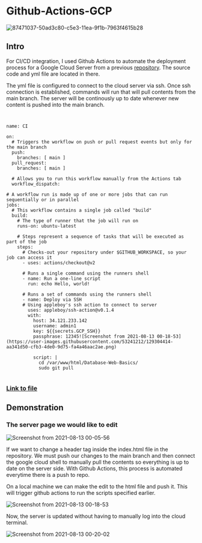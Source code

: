 # Github-Actions-GCP

![87471037-50ad3c80-c5e3-11ea-9f1b-7963f4615b28](https://user-images.githubusercontent.com/53241212/129302453-14ea801d-10f0-4eac-929c-03aa601a1621.png)


<h2>Intro</h2>

For CI/CD integration, I used Github Actions to automate the deployment process for a Google Cloud Server from a previous <a href="https://github.com/jon-michael-c/Database-Web-Basics">repository</a>. The source code and yml file are located in there.

The yml file is configured to connect to the cloud server via ssh. Once ssh connection is established, commands will run that will pull contents from the main branch. The server will be continously up to date whenever new content is pushed into the main branch.

<pre><code>

name: CI

on:
  # Triggers the workflow on push or pull request events but only for the main branch
  push:
    branches: [ main ]
  pull_request:
    branches: [ main ]

  # Allows you to run this workflow manually from the Actions tab
  workflow_dispatch:

# A workflow run is made up of one or more jobs that can run sequentially or in parallel
jobs:
  # This workflow contains a single job called "build"
  build:
    # The type of runner that the job will run on
    runs-on: ubuntu-latest

    # Steps represent a sequence of tasks that will be executed as part of the job
    steps:
      # Checks-out your repository under $GITHUB_WORKSPACE, so your job can access it
      - uses: actions/checkout@v2

      # Runs a single command using the runners shell
      - name: Run a one-line script
        run: echo Hello, world!

      # Runs a set of commands using the runners shell
      - name: Deploy via SSH
      # Using appleboy's ssh action to connect to server
        uses: appleboy/ssh-action@v0.1.4
        with: 
          host: 34.121.233.142
          username: admin1
          key: ${{secrets.GCP_SSH}}
          passphrase: 12345![Screenshot from 2021-08-13 00-18-53](https://user-images.githubusercontent.com/53241212/129304414-aa341d50-cfb3-4de0-9d75-fa4a46aac2ae.png)

          script: |
            cd /var/www/html/Database-Web-Basics/
            sudo git pull
            
</code></pre>

<h3><a href="https://github.com/jon-michael-c/Database-Web-Basics/blob/main/.github/workflows/actions.yml">Link to file</a></h3>

<h2>Demonstration</h2>

<h3>The server page we would like to edit</h3>

![Screenshot from 2021-08-13 00-05-56](https://user-images.githubusercontent.com/53241212/129303486-11098d2f-971b-47b8-a14b-2990746a8e6f.png)

If we want to change a header tag inside the index.html file in the repository. We must push our changes to the main branch and then connect the google cloud shell to manually pull the contents so everything is up to date on the server side. With Github Actions, this process is automated everytime there is a push to repo.

On a local machine we can make the edit to the html file and push it. This will trigger github actions to run the scripts specified earlier. 

![Screenshot from 2021-08-13 00-18-53](https://user-images.githubusercontent.com/53241212/129304431-484da873-f671-43c4-8420-80319ea86dee.png)

Now, the server is updated without having to manually log into the cloud terminal.

![Screenshot from 2021-08-13 00-20-02](https://user-images.githubusercontent.com/53241212/129304564-1f667a18-6279-423c-8278-e1c85438aa8e.png)



